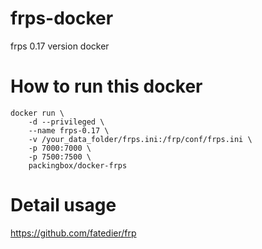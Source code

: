 # frps-docker
frps 0.17 version docker

# How to run this docker
```
docker run \
	-d --privileged \
	--name frps-0.17 \
	-v /your_data_folder/frps.ini:/frp/conf/frps.ini \
	-p 7000:7000 \
	-p 7500:7500 \
	packingbox/docker-frps
```    
# Detail usage
https://github.com/fatedier/frp
